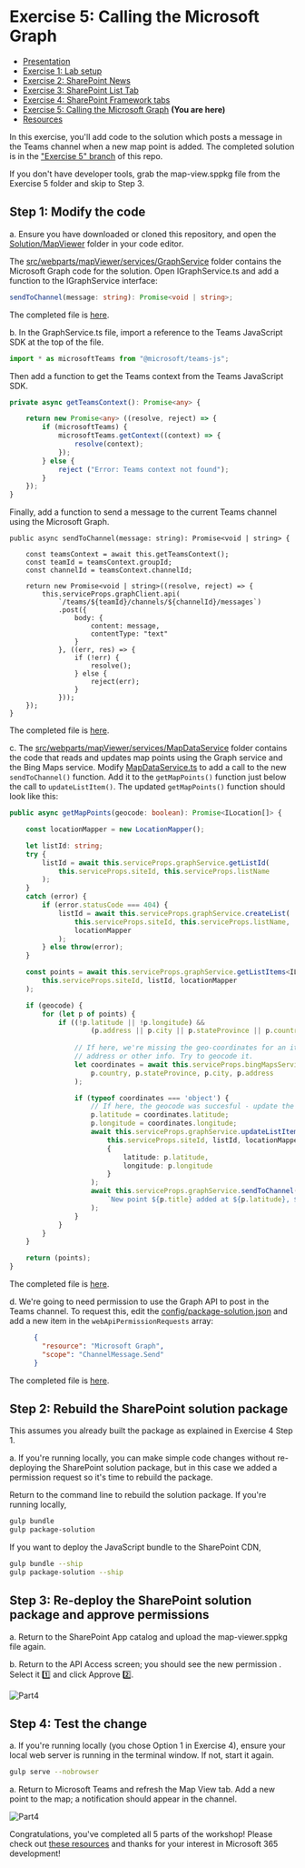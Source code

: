 # Exercise 5: Calling the Microsoft Graph

 * [Presentation](../Presentation.md)
 * [Exercise 1: Lab setup](Part1.md)
 * [Exercise 2: SharePoint News](Part2.md)
 * [Exercise 3: SharePoint List Tab](Part3.md)
 * [Exercise 4: SharePoint Framework tabs](Part4.md)
 * [Exercise 5: Calling the Microsoft Graph](Part5.md) **(You are here)**
 * [Resources](Resources.md)

In this exercise, you'll add code to the solution which posts a message in the Teams channel when a new map point is added. The completed solution is in the ["Exercise 5" branch](https://github.com/OfficeDev/M365Bootcamp-TeamsEmergencyResponse/tree/Exercise5/Solution/MapViewer) of this repo.

If you don't have developer tools, grab the map-view.sppkg file from the Exercise 5 folder and skip to Step 3.

## Step 1: Modify the code

a. Ensure you have downloaded or cloned this repository, and open the [Solution/MapViewer](../Solution/MapViewer/) folder in your code editor.

The [src/webparts/mapViewer/services/GraphService](../Solution/MapViewer/src/webparts/mapViewer/services/GraphService) folder contains the Microsoft Graph code for the solution. Open IGraphService.ts and add a function to the IGraphService interface:

~~~typescript
sendToChannel(message: string): Promise<void | string>;
~~~

The completed file is [here](https://github.com/OfficeDev/M365Bootcamp-TeamsEmergencyResponse/blob/Exercise5/Solution/MapViewer/src/webparts/mapViewer/services/GraphService/IGraphService.ts).

b. In the GraphService.ts file, import a reference to the Teams JavaScript SDK at the top of the file.

~~~typescript
import * as microsoftTeams from "@microsoft/teams-js";
~~~

Then add a function to get the Teams context from the Teams JavaScript SDK.

~~~typescript
private async getTeamsContext(): Promise<any> {

    return new Promise<any> ((resolve, reject) => {
        if (microsoftTeams) {
            microsoftTeams.getContext((context) => {
                resolve(context);
            });
        } else {
            reject ("Error: Teams context not found");
        }    
    });
}
~~~

Finally, add a function to send a message to the current Teams channel using the Microsoft Graph.

~~~typsecript
public async sendToChannel(message: string): Promise<void | string> {

    const teamsContext = await this.getTeamsContext();
    const teamId = teamsContext.groupId;
    const channelId = teamsContext.channelId;

    return new Promise<void | string>((resolve, reject) => {
        this.serviceProps.graphClient.api(
            `/teams/${teamId}/channels/${channelId}/messages`)
            .post({
                body: {
                    content: message,
                    contentType: "text"
                }
            }, ((err, res) => {
                if (!err) {
                    resolve();
                } else {
                    reject(err);
                }
            }));
    });
}
~~~

The completed file is [here](https://github.com/OfficeDev/M365Bootcamp-TeamsEmergencyResponse/blob/Exercise5/Solution/MapViewer/src/webparts/mapViewer/services/GraphService/GraphService.ts).

c. The [src/webparts/mapViewer/services/MapDataService](../Solution/MapViewer/src/webparts/mapViewer/services/MapDataService) folder contains the code that reads and updates map points using the Graph service and the Bing Maps service. Modify [MapDataService.ts](../Solution/MapViewer/src/webparts/mapViewer/services/MapDataService/MapDataService.ts) to add a call to the new `sendToChannel()` function. Add it to the `getMapPoints()` function just below the call to `updateListItem()`. The updated `getMapPoints()` function should look like this:

~~~typescript
public async getMapPoints(geocode: boolean): Promise<ILocation[]> {

    const locationMapper = new LocationMapper();

    let listId: string;
    try {
        listId = await this.serviceProps.graphService.getListId(
            this.serviceProps.siteId, this.serviceProps.listName
        );    
    }
    catch (error) {
        if (error.statusCode === 404) {
            listId = await this.serviceProps.graphService.createList(
                this.serviceProps.siteId, this.serviceProps.listName,
                locationMapper
            );
        } else throw(error);
    }

    const points = await this.serviceProps.graphService.getListItems<ILocation>(
        this.serviceProps.siteId, listId, locationMapper
    );

    if (geocode) {
        for (let p of points) {
            if ((!p.latitude || !p.longitude) &&
                    (p.address || p.city || p.stateProvince || p.country)) {
                
                // If here, we're missing the geo-coordinates for an item and have
                // address or other info. Try to geocode it.
                let coordinates = await this.serviceProps.bingMapsService.geoCode(
                    p.country, p.stateProvince, p.city, p.address
                );

                if (typeof coordinates === 'object') {
                    // If here, the geocode was succesful - update the item
                    p.latitude = coordinates.latitude;
                    p.longitude = coordinates.longitude;
                    await this.serviceProps.graphService.updateListItem(
                        this.serviceProps.siteId, listId, locationMapper, p.id,
                        {
                            latitude: p.latitude,
                            longitude: p.longitude
                        }
                    );
                    await this.serviceProps.graphService.sendToChannel(
                        `New point ${p.title} added at ${p.latitude}, ${p.longitude}`
                    );
                }
            }
        }
    }

    return (points);
}
~~~

The completed file is [here](https://github.com/OfficeDev/M365Bootcamp-TeamsEmergencyResponse/blob/Exercise5/Solution/MapViewer/src/webparts/mapViewer/services/MapDataService/MapDataService.ts).

d. We're going to need permission to use the Graph API to post in the Teams channel. To request this, edit the [config/package-solution.json](../Solution/MapViewer/config/package-solution.json) and add a new item in the `webApiPermissionRequests` array:

~~~json
      {
        "resource": "Microsoft Graph",
        "scope": "ChannelMessage.Send"
      }
~~~

The completed file is [here](https://github.com/OfficeDev/M365Bootcamp-TeamsEmergencyResponse/blob/Exercise5/Solution/MapViewer/config/package-solution.json).

## Step 2: Rebuild the SharePoint solution package

This assumes you already built the package as explained in Exercise 4 Step 1.

a. If you're running locally, you can make simple code changes without re-deploying the SharePoint solution package, but in this case we added a permission request so it's time to rebuild the package.

Return to the command line to rebuild the solution package. If you're running locally,

~~~bash
gulp bundle
gulp package-solution
~~~

If you want to deploy the JavaScript bundle to the SharePoint CDN,

~~~bash
gulp bundle --ship
gulp package-solution --ship
~~~

## Step 3: Re-deploy the SharePoint solution package and approve permissions

a. Return to the SharePoint App catalog and upload the map-viewer.sppkg file again.

b. Return to the API Access screen; you should see the new permission . Select it 1️⃣ and click Approve 2️⃣. 

![Part4](images/Part5-01.png)

## Step 4: Test the change

a. If you're running locally (you chose Option 1 in Exercise 4), ensure your local web server is running in the terminal window. If not, start it again.

~~~bash
gulp serve --nobrowser
~~~

a. Return to Microsoft Teams and refresh the Map View tab. Add a new point to the map; a notification should appear in the channel.

![Part4](images/Part5-03.png)

Congratulations, you've completed all 5 parts of the workshop! Please check out [these resources](Resourcs.md) and thanks for your interest in Microsoft 365 development!
